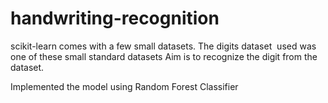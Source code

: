 # handwriting-recognition
scikit-learn comes with a few small datasets. The digits dataset  used was one of these small standard datasets
Aim is to recognize the digit from the dataset.

Implemented the model using Random Forest Classifier

